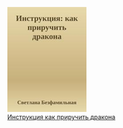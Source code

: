 ![](Инструкция%20как%20приручить%20дракона.jpg)  
[Инструкция как приручить дракона](Инструкция%20как%20приручить%20дракона.md)
